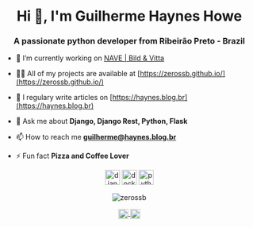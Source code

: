 <h1 align="center">Hi 👋, I'm Guilherme Haynes Howe</h1>
<h3 align="center">A passionate python developer from Ribeirão Preto - Brazil</h3>

- 🔭 I’m currently working on [NAVE | Bild & Vitta](https://github.com/bildvitta)

- 👨‍💻 All of my projects are available at [https://zerossb.github.io/](https://zerossb.github.io/)

- 📝 I regulary write articles on [https://haynes.blog.br](https://haynes.blog.br)

- 💬 Ask me about **Django, Django Rest, Python, Flask**

- 📫 How to reach me **guilherme@haynes.blog.br**

- ⚡ Fun fact **Pizza and Coffee Lover**

<p align="center">
  <img src="https://img.shields.io/badge/Django-%E2%98%85%E2%98%85%E2%98%85%E2%98%85%E2%98%86-green?logo=django&style=for-the-badge" alt="django" height="30"/>
  <img src="https://img.shields.io/badge/Docker-%E2%98%85%E2%98%85%E2%98%85%E2%98%85%E2%98%86-green?logo=docker&style=for-the-badge" alt="docker" height="30"/>
  <img src="https://img.shields.io/badge/Python-%E2%98%85%E2%98%85%E2%98%85%E2%98%85%E2%98%86-green?logo=python&style=for-the-badge" alt="python" height="30"/>
</p>

<p align="center">
  <img src="https://github-readme-stats.vercel.app/api?username=zerossb&show_icons=true" alt="zerossb" />
</p>

<p align="center">
  <a href="https://twitter.com/hynzhw" target="blank">
    <img align="center" src="https://cdn.jsdelivr.net/npm/simple-icons@3.0.1/icons/twitter.svg" alt="hynzhw" height="20" width="20" />
  </a>
  <a href="https://linkedin.com/in/ghaynesh" target="blank">
    <img align="center" src="https://cdn.jsdelivr.net/npm/simple-icons@3.0.1/icons/linkedin.svg" alt="ghaynesh" height="20" width="20" />
  </a>
</p>
